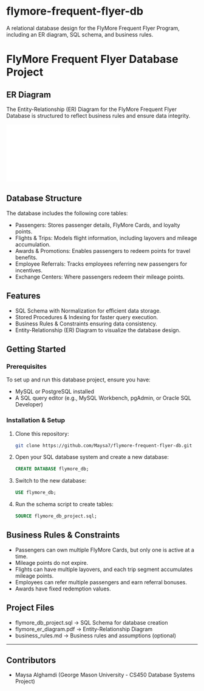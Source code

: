 # flymore-frequent-flyer-db
A relational database design for the FlyMore Frequent Flyer Program, including an ER diagram, SQL schema, and business rules.

# FlyMore Frequent Flyer Database Project

## ER Diagram
The Entity-Relationship (ER) Diagram for the FlyMore Frequent Flyer Database is structured to reflect business rules and ensure data integrity.

![ER Diagram](flymore_er_diagram.drawio.pdf)

## Database Structure
The database includes the following core tables:
- Passengers: Stores passenger details, FlyMore Cards, and loyalty points.
- Flights & Trips: Models flight information, including layovers and mileage accumulation.
- Awards & Promotions: Enables passengers to redeem points for travel benefits.
- Employee Referrals: Tracks employees referring new passengers for incentives.
- Exchange Centers: Where passengers redeem their mileage points.

## Features
- SQL Schema with Normalization for efficient data storage.
- Stored Procedures & Indexing for faster query execution.
- Business Rules & Constraints ensuring data consistency.
- Entity-Relationship (ER) Diagram to visualize the database design.

## Getting Started
### Prerequisites
To set up and run this database project, ensure you have:
- MySQL or PostgreSQL installed
- A SQL query editor (e.g., MySQL Workbench, pgAdmin, or Oracle SQL Developer)

### Installation & Setup
1. Clone this repository:
   ```sh
   git clone https://github.com/Maysa7/flymore-frequent-flyer-db.git
   ```
2. Open your SQL database system and create a new database:
   ```sql
   CREATE DATABASE flymore_db;
   ```
3. Switch to the new database:
   ```sql
   USE flymore_db;
   ```
4. Run the schema script to create tables:
   ```sql
   SOURCE flymore_db_project.sql;
   ```

## Business Rules & Constraints
- Passengers can own multiple FlyMore Cards, but only one is active at a time.
- Mileage points do not expire.
- Flights can have multiple layovers, and each trip segment accumulates mileage points.
- Employees can refer multiple passengers and earn referral bonuses.
- Awards have fixed redemption values.

## Project Files
- flymore_db_project.sql → SQL Schema for database creation
- flymore_er_diagram.pdf → Entity-Relationship Diagram
- business_rules.md → Business rules and assumptions (optional)

---

## Contributors
- Maysa Alghamdi (George Mason University - CS450 Database Systems Project)
